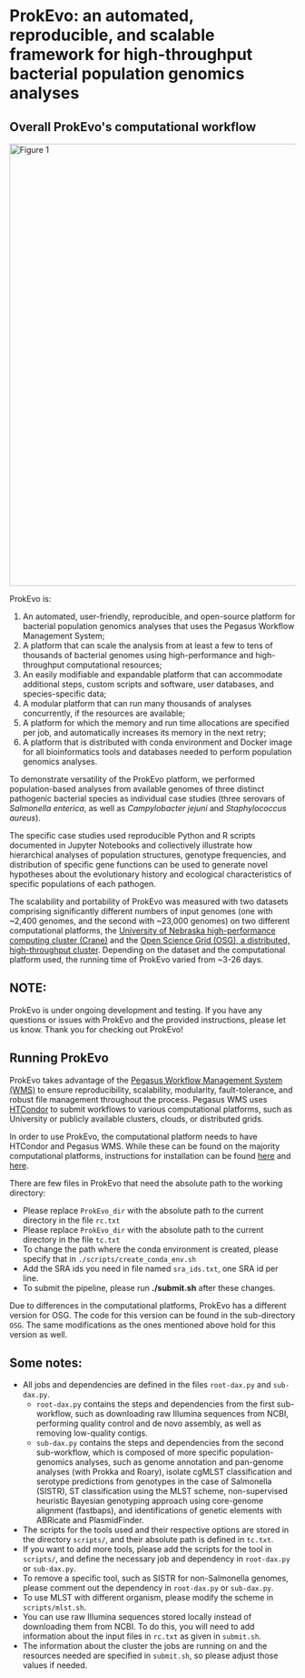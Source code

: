# ProkEvo: an automated, reproducible, and scalable framework for high-throughput bacterial population genomics analyses

## Overall ProkEvo's computational workflow
<img width="777" alt="Figure 1" src="https://github.com/npavlovikj/ProkEvo/blob/master/figures/Figure1.png">

ProkEvo is: 
1) An automated, user-friendly, reproducible, and open-source platform for bacterial population genomics analyses that uses the Pegasus Workflow Management System; 
2) A platform that can scale the analysis from at least a few to tens of thousands of bacterial genomes using high-performance and high-throughput computational resources; 
3) An easily modifiable and expandable platform that can accommodate additional steps, custom scripts and software, user databases, and species-specific data; 
4) A modular platform that can run many thousands of analyses concurrently, if the resources are available; 
5) A platform for which the memory and run time allocations are specified per job, and automatically increases its memory in the next retry;
6) A platform that is distributed with conda environment and Docker image for all bioinformatics tools and databases needed to perform population genomics analyses. 

To demonstrate versatility of the ProkEvo platform, we performed population-based analyses from available genomes of three distinct pathogenic bacterial species as individual case studies (three serovars of _Salmonella enterica_, as well as _Campylobacter jejuni_ and _Staphylococcus aureus_). 

The specific case studies used reproducible Python and R scripts documented in Jupyter Notebooks and collectively  illustrate how hierarchical analyses of population structures, genotype frequencies, and distribution of specific gene functions can be used to generate novel hypotheses about the evolutionary history and ecological characteristics of specific populations of each pathogen.

The scalability and portability of ProkEvo was measured with two datasets comprising significantly different numbers of input genomes (one with ~2,400 genomes, and the second with ~23,000 genomes) on two different computational platforms, the [University of Nebraska high-performance computing cluster (Crane)](https://hcc.unl.edu) and the [Open Science Grid (OSG), a distributed, high-throughput cluster](https://opensciencegrid.org). Depending on the dataset and the computational platform used, the running time of ProkEvo varied from ~3-26 days.

## NOTE:
ProkEvo is under ongoing development and testing. If you have any questions or issues with ProkEvo and the provided instructions, please let us know. Thank you for checking out ProkEvo!


## Running ProkEvo
ProkEvo takes advantage of the [Pegasus Workflow Management System (WMS)](https://pegasus.isi.edu) to ensure reproducibility, scalability, modularity, fault-tolerance, and robust file management throughout the process. Pegasus WMS uses [HTCondor](http://research.cs.wisc.edu/htcondor) to submit workflows to various computational platforms, such as University or publicly available clusters, clouds, or distributed grids.

In order to use ProkEvo, the computational platform needs to have HTCondor and Pegasus WMS. While these can be found on the majority computational platforms, instructions for installation can be found [here]([https://research.cs.wisc.edu/htcondor/instructions/el/7/stable/](https://research.cs.wisc.edu/htcondor/instructions/el/7/stable/)) and [here]([https://pegasus.isi.edu/downloads/](https://pegasus.isi.edu/downloads/)).

There are few files in ProkEvo that need the absolute path to the working directory:
- Please replace `ProkEvo_dir` with the absolute path to the current directory in the file `rc.txt`
- Please replace `ProkEvo_dir` with the absolute path to the current directory in the file `tc.txt`
- To change the path where the conda environment is created, please specify that in `./scripts/create_conda_env.sh`
- Add the SRA ids you need in file named `sra_ids.txt`, one SRA id per line.
- To submit the pipeline, please run **./submit.sh** after these changes.

Due to differences in the computational platforms, ProkEvo has a different version for OSG. The code for this version can be found in the sub-directory `OSG`. The same modifications as the ones mentioned above hold for this version as well.


## Some notes:
- All jobs and dependencies are defined in the files `root-dax.py` and `sub-dax.py`. 
	- `root-dax.py` contains the steps and dependencies from the first sub-workflow, such as downloading raw Illumina sequences from NCBI, performing quality control and de novo assembly, as well as removing low-quality contigs. 
	- `sub-dax.py` contains the steps and dependencies from the second sub-workflow, which is composed of more specific population-genomics analyses, such as genome annotation and pan-genome analyses (with Prokka and Roary), isolate cgMLST classification and serotype predictions from genotypes in the case of Salmonella (SISTR), ST classification using the MLST scheme, non-supervised heuristic Bayesian genotyping approach using core-genome alignment (fastbaps), and identifications of genetic elements with ABRicate and PlasmidFinder.
- The scripts for the tools used and their respective options are stored in the directory `scripts/`, and their absolute path is defined in `tc.txt`.
- If you want to add more tools, please add the scripts for the tool in `scripts/`, and define the necessary job and dependency in `root-dax.py` or `sub-dax.py`.
- To remove a specific tool, such as SISTR for non-Salmonella genomes, please comment out the dependency in `root-dax.py` or `sub-dax.py`.
- To use MLST with different organism, please modify the scheme in `scripts/mlst.sh`.
- You can use raw Illumina sequences stored locally instead of downloading them from NCBI. To do this, you will need to add information about the input files in `rc.txt` as given in `submit.sh`.
- The information about the cluster the jobs are running on and the resources needed are specified in `submit.sh`, so please adjust those values if needed.
